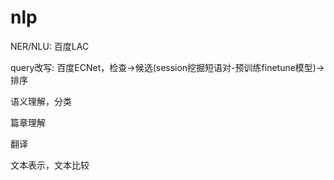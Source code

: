 # nlp

NER/NLU: 百度LAC

query改写: 百度ECNet，检查-&gt;候选\(session挖掘短语对-预训练finetune模型\)-&gt;排序

语义理解，分类

篇章理解

翻译

文本表示，文本比较



